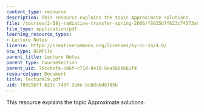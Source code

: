 ```yaml
---
content_type: resource
description: This resource explains the topic Approximate solutions.
file: /courses/2-58j-radiative-transfer-spring-2006/f8925b7f623c74373a6ebc8debd6785b_lecture19.pdf
file_type: application/pdf
learning_resource_types:
- Lecture Notes
license: https://creativecommons.org/licenses/by-nc-sa/4.0/
ocw_type: OCWFile
parent_title: Lecture Notes
parent_type: CourseSection
parent_uid: 75cc6efa-c06f-c71d-8410-8ea5b6b661f4
resourcetype: Document
title: lecture19.pdf
uid: f8925b7f-623c-7437-3a6e-bc8debd6785b
---
```

This resource explains the topic Approximate solutions.